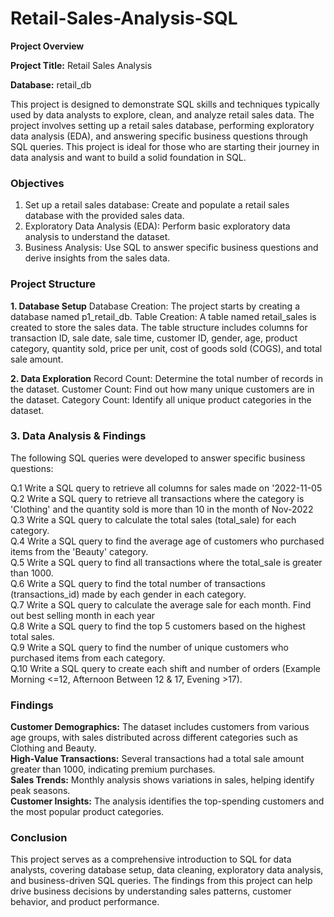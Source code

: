 # Retail-Sales-Analysis-SQL
**Project Overview**

**Project Title:** Retail Sales Analysis

**Database:** retail_db

This project is designed to demonstrate SQL skills and techniques typically used by data analysts to explore, clean, and analyze retail sales data. The project involves setting up a retail sales database, performing exploratory data analysis (EDA), and answering specific business questions through SQL queries. This project is ideal for those who are starting their journey in data analysis and want to build a solid foundation in SQL.

### Objectives
1. Set up a retail sales database: Create and populate a retail sales database with the provided sales data.
2. Exploratory Data Analysis (EDA): Perform basic exploratory data analysis to understand the dataset.
3. Business Analysis: Use SQL to answer specific business questions and derive insights from the sales data.

### Project Structure

**1. Database Setup**
Database Creation: The project starts by creating a database named p1_retail_db.
Table Creation: A table named retail_sales is created to store the sales data. The table structure includes columns for transaction ID, sale date, sale time, customer ID, gender, age, product category, quantity sold, price per unit, cost of goods sold (COGS), and total sale amount.

**2. Data Exploration**
Record Count: Determine the total number of records in the dataset.
Customer Count: Find out how many unique customers are in the dataset.
Category Count: Identify all unique product categories in the dataset.

### 3. Data Analysis & Findings
 The following SQL queries were developed to answer specific business questions:

  Q.1 Write a SQL query to retrieve all columns for sales made on '2022-11-05<br /> 
  Q.2 Write a SQL query to retrieve all transactions where the category is 'Clothing' and the quantity sold is more than 10 in the month of Nov-2022<br /> 
  Q.3 Write a SQL query to calculate the total sales (total_sale) for each category.<br /> 
  Q.4 Write a SQL query to find the average age of customers who purchased items from the 'Beauty' category.<br /> 
  Q.5 Write a SQL query to find all transactions where the total_sale is greater than 1000.<br /> 
  Q.6 Write a SQL query to find the total number of transactions (transactions_id) made by each gender in each category.<br /> 
  Q.7 Write a SQL query to calculate the average sale for each month. Find out best selling month in each year<br /> 
  Q.8 Write a SQL query to find the top 5 customers based on the highest total sales.<br /> 
  Q.9 Write a SQL query to find the number of unique customers who purchased items from each category.<br /> 
  Q.10 Write a SQL query to create each shift and number of orders (Example Morning <=12, Afternoon Between 12 & 17, Evening >17).<br /> 

### Findings
**Customer Demographics:** The dataset includes customers from various age groups, with sales distributed across different categories such as Clothing and Beauty.<br /> 
**High-Value Transactions:** Several transactions had a total sale amount greater than 1000, indicating premium purchases.<br /> 
**Sales Trends:** Monthly analysis shows variations in sales, helping identify peak seasons.<br /> 
**Customer Insights:** The analysis identifies the top-spending customers and the most popular product categories.<br /> 

### Conclusion
This project serves as a comprehensive introduction to SQL for data analysts, covering database setup, data cleaning, exploratory data analysis, and business-driven SQL queries. The findings from this project can help drive business decisions by understanding sales patterns, customer behavior, and product performance.
